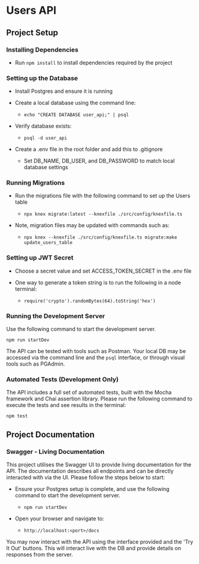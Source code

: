 # Users API

## Project Setup

### Installing Dependencies

- Run `npm install` to install dependencies required by the project

### Setting up the Database

- Install Postgres and ensure it is running
- Create a local database using the command line:

  - `echo "CREATE DATABASE user_api;" | psql`

- Verify database exists:

  - `psql -d user_api`

- Create a .env file in the root folder and add this to .gitignore

  - Set DB_NAME, DB_USER, and DB_PASSWORD to match local database settings

### Running Migrations

- Run the migrations file with the following command to set up the Users table

  - `npx knex migrate:latest --knexfile ./src/config/knexfile.ts`

- Note, migration files may be updated with commands such as:
  - `npx knex --knexfile ./src/config/knexfile.ts migrate:make update_users_table`

### Setting up JWT Secret

- Choose a secret value and set ACCESS_TOKEN_SECRET in the .env file

- One way to generate a token string is to run the following in a node terminal:

  - `require('crypto').randomBytes(64).toString('hex')`

### Running the Development Server

Use the following command to start the development server.

`npm run startDev`

The API can be tested with tools such as Postman. Your local DB may be accessed via the command line and the `psql` interface, or through visual tools such as PGAdmin.

### Automated Tests (Development Only)

The API includes a full set of automated tests, built with the Mocha framework and Chai assertion library. Please run the following command to execute the tests and see results in the terminal:

`npm test`

## Project Documentation

### Swagger - Living Documentation

This project utilises the Swagger UI to provide living documentation for the API. The documentation describes all endpoints and can be directly interacted with via the UI. Please follow the steps below to start:

- Ensure your Postgres setup is complete, and use the following command to start the development server.

  - `npm run startDev`

- Open your browser and navigate to:

  - `http://localhost:<port>/docs`

You may now interact with the API using the interface provided and the 'Try It Out' buttons. This will interact live with the DB and provide details on responses from the server.
